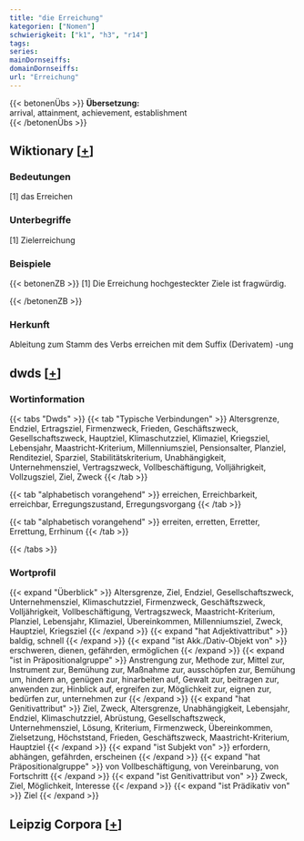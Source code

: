 ```yaml
---
title: "die Erreichung"
kategorien: ["Nomen"]
schwierigkeit: ["k1", "h3", "r14"]
tags:
series:
mainDornseiffs:
domainDornseiffs:
url: "Erreichung"
---
```


{{< betonenÜbs >}}
**Übersetzung:**  
arrival, attainment, achievement, establishment  
{{< /betonenÜbs >}}

## Wiktionary [[+](https://de.wiktionary.org/wiki/Erreichung)]

### Bedeutungen
[1] das Erreichen  

### Unterbegriffe
[1] Zielerreichung  

### Beispiele
{{< betonenZB >}}
[1] Die Erreichung hochgesteckter Ziele ist fragwürdig.  

{{< /betonenZB >}}
### Herkunft
Ableitung zum Stamm des Verbs erreichen mit dem Suffix (Derivatem) -ung  



## dwds [[+](https://www.dwds.de/wb/Erreichung)]

### Wortinformation
{{< tabs "Dwds" >}}
{{< tab "Typische Verbindungen" >}}
Altersgrenze, Endziel, Ertragsziel, Firmenzweck, Frieden, Geschäftszweck, Gesellschaftszweck, Hauptziel, Klimaschutzziel, Klimaziel, Kriegsziel, Lebensjahr, Maastricht-Kriterium, Millenniumsziel, Pensionsalter, Planziel, Renditeziel, Sparziel, Stabilitätskriterium, Unabhängigkeit, Unternehmensziel, Vertragszweck, Vollbeschäftigung, Volljährigkeit, Vollzugsziel, Ziel, Zweck
{{< /tab >}}

{{< tab "alphabetisch vorangehend" >}}
erreichen, Erreichbarkeit, erreichbar, Erregungszustand, Erregungsvorgang
{{< /tab >}}

{{< tab "alphabetisch vorangehend" >}}
erreiten, erretten, Erretter, Errettung, Errhinum
{{< /tab >}}

{{< /tabs >}}

### Wortprofil
{{< expand "Überblick" >}} Altersgrenze, Ziel, Endziel, Gesellschaftszweck, Unternehmensziel, Klimaschutzziel, Firmenzweck, Geschäftszweck, Volljährigkeit, Vollbeschäftigung, Vertragszweck, Maastricht-Kriterium, Planziel, Lebensjahr, Klimaziel, Übereinkommen, Millenniumsziel, Zweck, Hauptziel, Kriegsziel {{< /expand >}}
{{< expand "hat Adjektivattribut" >}} baldig, schnell {{< /expand >}}
{{< expand "ist Akk./Dativ-Objekt von" >}} erschweren, dienen, gefährden, ermöglichen {{< /expand >}}
{{< expand "ist in Präpositionalgruppe" >}} Anstrengung zur, Methode zur, Mittel zur, Instrument zur, Bemühung zur, Maßnahme zur, ausschöpfen zur, Bemühung um, hindern an, genügen zur, hinarbeiten auf, Gewalt zur, beitragen zur, anwenden zur, Hinblick auf, ergreifen zur, Möglichkeit zur, eignen zur, bedürfen zur, unternehmen zur {{< /expand >}}
{{< expand "hat Genitivattribut" >}} Ziel, Zweck, Altersgrenze, Unabhängigkeit, Lebensjahr, Endziel, Klimaschutzziel, Abrüstung, Gesellschaftszweck, Unternehmensziel, Lösung, Kriterium, Firmenzweck, Übereinkommen, Zielsetzung, Höchststand, Frieden, Geschäftszweck, Maastricht-Kriterium, Hauptziel {{< /expand >}}
{{< expand "ist Subjekt von" >}} erfordern, abhängen, gefährden, erscheinen {{< /expand >}}
{{< expand "hat Präpositionalgruppe" >}} von Vollbeschäftigung, von Vereinbarung, von Fortschritt {{< /expand >}}
{{< expand "ist Genitivattribut von" >}} Zweck, Ziel, Möglichkeit, Interesse {{< /expand >}}
{{< expand "ist Prädikativ von" >}} Ziel {{< /expand >}}

## Leipzig Corpora [[+](https://corpora.uni-leipzig.de/en/res?word=Erreichung&corpusId=deu_newscrawl-public_2018)]

